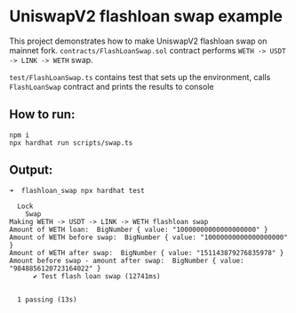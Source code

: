 # UniswapV2 flashloan swap example

This project demonstrates how to make UniswapV2 flashloan swap on mainnet fork. `contracts/FlashLoanSwap.sol` contract performs `WETH -> USDT -> LINK -> WETH` swap.

`test/FlashLoanSwap.ts` contains test that sets up the environment, calls `FlashLoanSwap` contract and prints the results to console

## How to run:
```
npm i
npx hardhat run scripts/swap.ts
```

## Output:
```
➜  flashloan_swap npx hardhat test 

  Lock
    Swap
Making WETH -> USDT -> LINK -> WETH flashloan swap
Amount of WETH loan:  BigNumber { value: "10000000000000000000" }
Amount of WETH before swap:  BigNumber { value: "10000000000000000000" }
Amount of WETH after swap:  BigNumber { value: "151143879276835978" }
Amount before swap - amount after swap:  BigNumber { value: "9848856120723164022" }
      ✔ Test flash loan swap (12741ms)


  1 passing (13s)
```
